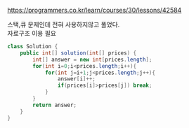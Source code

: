 https://programmers.co.kr/learn/courses/30/lessons/42584  

스택,큐 문제인데 전혀 사용하지않고 풀었다.   
자료구조 이용 필요  

```java
class Solution {
    public int[] solution(int[] prices) {
        int[] answer = new int[prices.length];
        for(int i=0;i<prices.length;i++){
            for(int j=i+1;j<prices.length;j++){
                answer[i]++;
                if(prices[i]>prices[j]) break;
            }
        }
        return answer;
    }
}
```

